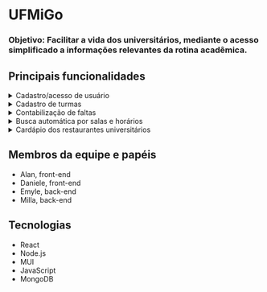 # UFMiGo

### Objetivo: Facilitar a vida dos universitários, mediante o acesso simplificado a informações relevantes da rotina acadêmica.

## Principais funcionalidades

<details>
<summary>Cadastro/acesso de usuário </summary>

> Como usuário, quero poder me cadastrar no sistema para ter acesso a funcionalidades que necessitam de autenticação.
</details>

<details>
<summary>Cadastro de turmas </summary>

> Como usuário, desejo poder cadastrar minhas turmas, a fim de consultar meus horários, salas e número de faltas.
</details>

<details>
<summary>Contabilização de faltas </summary>

> Como usuário, quero adicionar faltas a uma turma que cadastrei e ter acesso à quantidade de faltas que ainda posso ter.
</details>

<details>
<summary>Busca automática por salas e horários </summary>

> Como usuário, quero encontrar de forma automatizada o número da sala na qual serão ministradas as aulas de cada turma.
</details>

<details>
<summary>Cardápio dos restaurantes universitários</summary>

> Como usuário, quero ter acesso ao cardápio diário dos Restauranes Universitários.
</details>

## Membros da equipe e papéis
- Alan, front-end
- Daniele, front-end
- Emyle, back-end
- Milla, back-end

## Tecnologias
- React
- Node.js
- MUI
- JavaScript
- MongoDB
